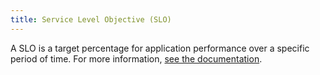 ```yaml
---
title: Service Level Objective (SLO)
---
```

A SLO is a target percentage for application performance over a specific period of time.
For more information, <a href="https://docs.datadoghq.com/monitors/service_level_objectives/">see the documentation</a>.